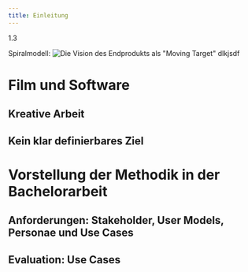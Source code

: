 ```yaml
---
title: Einleitung
---
```


1.3

Spiralmodell: ![Die Vision des Endprodukts als "Moving Target"](http://download.heart-co.de/Bildschirmfoto%202015-06-12%20um%2018.38.14.png) dlkjsdf


# Film und Software

## Kreative Arbeit

## Kein klar definierbares Ziel

# Vorstellung der Methodik in der Bachelorarbeit

## Anforderungen: Stakeholder, User Models, Personae und Use Cases

## Evaluation: Use Cases